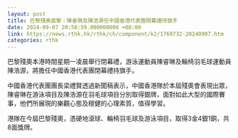 ```yaml
---
layout: post
title: 巴黎殘奧直擊｜陳睿琳及陳浩源任中國香港代表團閉幕禮持旗手
date: 2024-09-07 20:58:59.000000000 +08:00
link: https://news.rthk.hk/rthk/ch/component/k2/1769732-20240907.htm
categories: rthk
---
```


巴黎殘奧本港時間星期一凌晨舉行閉幕禮，游泳運動員陳睿琳及輪椅羽毛球運動員陳浩源，將擔任中國香港代表團閉幕禮持旗手。

中國香港代表團團長梁禮賢透過新聞稿表示，中國香港隊於本屆殘奧會表現出眾，陳睿琳在游泳項目及陳浩源在羽毛球項目分別取得銀牌，面對如此大型的國際賽事，他們所展現的樂觀心態及穩健的心理素質，值得學習。

港隊在今屆巴黎殘奧，憑硬地滾球、輪椅羽毛球及游泳項目，取得3金4銀1銅，共8面獎牌。
